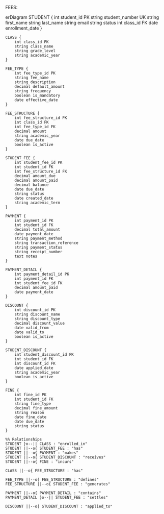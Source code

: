 FEES:

erDiagram
    STUDENT {
        int student_id PK
        string student_number UK
        string first_name
        string last_name
        string email
        string status
        int class_id FK
        date enrollment_date
    }

    CLASS {
        int class_id PK
        string class_name
        string grade_level
        string academic_year
    }

    FEE_TYPE {
        int fee_type_id PK
        string fee_name
        string description
        decimal default_amount
        string frequency
        boolean is_mandatory
        date effective_date
    }

    FEE_STRUCTURE {
        int fee_structure_id PK
        int class_id FK
        int fee_type_id FK
        decimal amount
        string academic_year
        date due_date
        boolean is_active
    }

    STUDENT_FEE {
        int student_fee_id PK
        int student_id FK
        int fee_structure_id FK
        decimal amount_due
        decimal amount_paid
        decimal balance
        date due_date
        string status
        date created_date
        string academic_term
    }

    PAYMENT {
        int payment_id PK
        int student_id FK
        decimal total_amount
        date payment_date
        string payment_method
        string transaction_reference
        string payment_status
        string receipt_number
        text notes
    }

    PAYMENT_DETAIL {
        int payment_detail_id PK
        int payment_id FK
        int student_fee_id FK
        decimal amount_paid
        date payment_date
    }

    DISCOUNT {
        int discount_id PK
        string discount_name
        string discount_type
        decimal discount_value
        date valid_from
        date valid_to
        boolean is_active
    }

    STUDENT_DISCOUNT {
        int student_discount_id PK
        int student_id FK
        int discount_id FK
        date applied_date
        string academic_year
        boolean is_active
    }

    FINE {
        int fine_id PK
        int student_id FK
        string fine_type
        decimal fine_amount
        string reason
        date fine_date
        date due_date
        string status
    }

    %% Relationships
    STUDENT }o--|| CLASS : "enrolled_in"
    STUDENT ||--o{ STUDENT_FEE : "has"
    STUDENT ||--o{ PAYMENT : "makes"
    STUDENT ||--o{ STUDENT_DISCOUNT : "receives"
    STUDENT ||--o{ FINE : "incurs"

    CLASS ||--o{ FEE_STRUCTURE : "has"
    
    FEE_TYPE ||--o{ FEE_STRUCTURE : "defines"
    FEE_STRUCTURE ||--o{ STUDENT_FEE : "generates"

    PAYMENT ||--o{ PAYMENT_DETAIL : "contains"
    PAYMENT_DETAIL }o--|| STUDENT_FEE : "settles"

    DISCOUNT ||--o{ STUDENT_DISCOUNT : "applied_to"